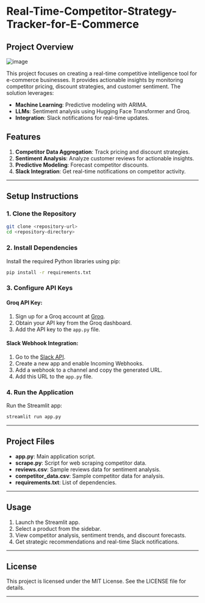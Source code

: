 # Real-Time-Competitor-Strategy-Tracker-for-E-Commerce

## Project Overview
![image](https://github.com/user-attachments/assets/5f33f216-be58-47da-b8ca-0b498a460835)






This project focuses on creating a real-time competitive intelligence tool for e-commerce businesses. It provides actionable insights by monitoring competitor pricing, discount strategies, and customer sentiment. The solution leverages:

- **Machine Learning**: Predictive modeling with ARIMA.
- **LLMs**: Sentiment analysis using Hugging Face Transformer and Groq.
- **Integration**: Slack notifications for real-time updates.

## Features

1. **Competitor Data Aggregation**: Track pricing and discount strategies.
2. **Sentiment Analysis**: Analyze customer reviews for actionable insights.
3. **Predictive Modeling**: Forecast competitor discounts.
4. **Slack Integration**: Get real-time notifications on competitor activity.

---

## Setup Instructions

### 1. Clone the Repository
```bash
git clone <repository-url>
cd <repository-directory>
```

### 2. Install Dependencies
Install the required Python libraries using pip:
```bash
pip install -r requirements.txt
```

### 3. Configure API Keys
#### Groq API Key:
1. Sign up for a Groq account at [Groq](https://groq.com).
2. Obtain your API key from the Groq dashboard.
3. Add the API key to the `app.py` file.

#### Slack Webhook Integration:
1. Go to the [Slack API](https://api.slack.com/).
2. Create a new app and enable Incoming Webhooks.
3. Add a webhook to a channel and copy the generated URL.
4. Add this URL to the `app.py` file.

### 4. Run the Application
Run the Streamlit app:
```bash
streamlit run app.py
```

---

## Project Files

- **app.py**: Main application script.
- **scrape.py**: Script for web scraping competitor data.
- **reviews.csv**: Sample reviews data for sentiment analysis.
- **competitor_data.csv**: Sample competitor data for analysis.
- **requirements.txt**: List of dependencies.

---

## Usage

1. Launch the Streamlit app.
2. Select a product from the sidebar.
3. View competitor analysis, sentiment trends, and discount forecasts.
4. Get strategic recommendations and real-time Slack notifications.

---

## License

This project is licensed under the MIT License. See the LICENSE file for details.

---


